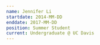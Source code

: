 ```yaml
---
name: Jennifer Li
startdate: 2014-MM-DD
enddate: 2017-MM-DD
position: Summer Student
current: Undergraduate @ UC Davis
---
```

